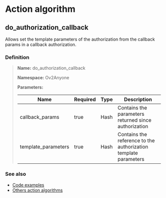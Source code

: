 # Action algorithm

## do_authorization_callback

Allows set the template parameters of the authorization from the callback params in a callback authorization.
    
### Definition

> **Name:** do_authorization_callback
> 
> **Namespace:** Ov2Anyone
>
> **Parameters:**
> 
> | Name | Required | Type | Description |
> | ---- | -------- | ---- | ----------- |
> | callback_params | true | Hash | Contains the parameters returned since authorization |
> | template_parameters | true | Hash | Contains the reference to the authorization template parameters |

### See also
* [Code examples](https://cenit.io/algorithm?f[name][40703][o]=is&f[name][40703][v]=do_authorization_callback&f[namespace][40840][o]=starts_with&f[namespace][40840][v]=Ov2)
* [Others action algorithms](overview?id=do_authorization_callback)